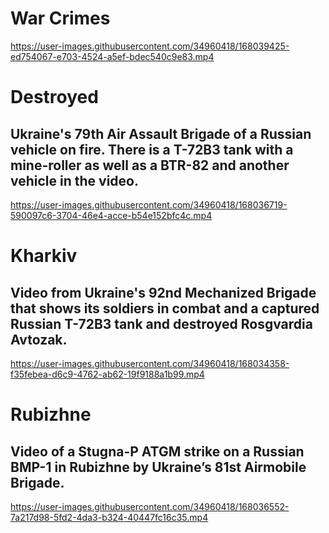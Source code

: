 # War Crimes

https://user-images.githubusercontent.com/34960418/168039425-ed754067-e703-4524-a5ef-bdec540c9e83.mp4


# Destroyed

## Ukraine's 79th Air Assault Brigade of a Russian vehicle on fire. There is a T-72B3 tank with a mine-roller as well as a BTR-82 and another vehicle in the video.

https://user-images.githubusercontent.com/34960418/168036719-590097c6-3704-46e4-acce-b54e152bfc4c.mp4


# Kharkiv 

## Video from Ukraine's 92nd Mechanized Brigade that shows its soldiers in combat and a captured Russian T-72B3 tank and destroyed Rosgvardia Avtozak.

https://user-images.githubusercontent.com/34960418/168034358-f35febea-d6c9-4762-ab62-19f9188a1b99.mp4


# Rubizhne

## Video of a Stugna-P ATGM strike on a Russian BMP-1 in Rubizhne by Ukraine’s 81st Airmobile Brigade. 

https://user-images.githubusercontent.com/34960418/168036552-7a217d98-5fd2-4da3-b324-40447fc16c35.mp4

